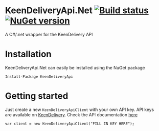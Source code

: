 # KeenDeliveryApi.Net [![Build status](https://ci.appveyor.com/api/projects/status/m1c22rca95pl5o21?svg=true)](https://ci.appveyor.com/project/janssenr/keendeliveryapi-net) [![NuGet version](https://badge.fury.io/nu/keendelivery.svg)](https://badge.fury.io/nu/keendelivery)
A C#/.net wrapper for the KeenDelivery API

# Installation

KeenDeliveryApi.Net can easily be installed using the NuGet package

```
Install-Package KeenDeliveryApi
```

# Getting started
Just create a new `KeenDeliveryApiClient` with your own API key.
API keys are available on [KeenDelivery](https://www.keendelivery.com/). Check the API documentation [here](https://github.com/keendelivery/snelweg/wiki)

```
var client = new KeenDeliveryApiClient("FILL IN KEY HERE");
```

